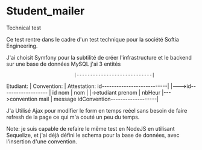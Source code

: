 # Student_mailer
Technical test

Ce test rentre dans le cadre d'un test technique pour la société Softia Engineering.

J'ai choisit Symfony pour la subtilité de créer l'infrastructure et le backend
sur une base de données MySQL j'ai 3 entités 

                             |----------------------------|
Etudiant:                    |      Convention:           |  Attestation:
id---------------------------| |--->id------------------- |  id
nom                            |    nom                 | |->etudiant
prenom                         |    nbHeur              |--->convention
mail                           |                             message
idConvention-------------------|



J'a Utilisé Ajax pour modifier le form en temps reéel sans besoin de faire refresh de la page
ce qui m'a couté un peu du temps.

Note: je suis capable de refaire le même test en NodeJS en utilisant Sequelize, et j'ai déjà défini le schema pour 
la base de données, avec l'insertion d'une convention.

